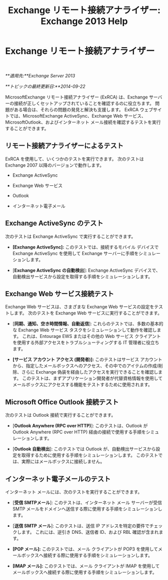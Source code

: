 ﻿---
title: 'Exchange リモート接続アナライザー: Exchange 2013 Help'
TOCTitle: Exchange リモート接続アナライザー
ms:assetid: dd26698e-d00c-47f5-a7aa-c3894fe86c75
ms:mtpsurl: https://technet.microsoft.com/ja-jp/library/Ff701693(v=EXCHG.150)
ms:contentKeyID: 49896513
ms.date: 04/24/2018
mtps_version: v=EXCHG.150
ms.translationtype: HT
---

# Exchange リモート接続アナライザー

 

_**適用先:**Exchange Server 2013_

_**トピックの最終更新日:**2014-09-22_

MicrosoftExchange リモート接続アナライザー (ExRCA) は、Exchange サーバーの接続が正しくセットアップされていることを確認するのに役立ちます。 問題がある場合は、それらの問題の発見と解決も支援します。 ExRCA ウェブサイトでは、MicrosoftExchange ActiveSync、Exchange Web サービス、MicrosoftOutlook、およびインターネット メール接続を確認するテストを実行することができます。

## リモート接続アナライザーによるテスト

ExRCA を使用して、いくつかのテストを実行できます。 次のテストは Exchange 2007 以降のバージョンで動作します。

  - Exchange ActiveSync

  - Exchange Web サービス

  - Outlook

  - インターネット電子メール

## Exchange ActiveSync のテスト

次のテストは Exchange ActiveSync で実行することができます。

  - **\[Exchange ActiveSync\]:** このテストでは、接続するモバイル デバイスで Exchange ActiveSync を使用して Exchange サーバーに手順をシミュレーションします。

  - \[**Exchange ActiveSync の自動検出**\]: Exchange ActiveSync デバイスで、自動検出サービスから設定を取得する手順をシミュレーションします。

## Exchange Web サービス接続テスト

Exchange Web サービスは、さまざまな Exchange Web サービスの設定をテストします。 次のテストを Exchange Web サービスに実行することができます。

  - \[**同期、通知、空き時間情報、自動返信**\]: これらのテストでは、多数の基本的な Exchange Web サービス タスクをシミュレーションして動作を確認します。 これは、Entourage EWS またはその他の Web サービス クライアントを使用する外部アクセスをトラブルシューティングする IT 管理者に役立ちます。

  - **\[サービス アカウント アクセス (開発者)\]:** このテストはサービス アカウントから、指定したメールボックスへのアクセス、その中でのアイテムの作成/削除、さらに Exchange 偽装を経由したアクセスを実行できることを確認します。 このテストは、まずアプリケーション開発者が代替資格情報を使用してメールボックスにアクセスする機能をテストするために使用されます。

## Microsoft Office Outlook 接続テスト

次のテストは Outlook 接続で実行することができます。

  - \[**Outlook Anywhere (RPC over HTTP)**\]: このテストは、Outlook が Outlook Anywhere (RPC over HTTP) 経由の接続で使用する手順をシミュレーションします。

  - \[**Outlook 自動検出**\]: このテストでは Outlook が、自動検出サービスから設定を取得するために使用する手順をシミュレーションします。 このテストでは、実際にはメールボックスに接続しません。

## インターネット電子メールのテスト

インターネット メールには、次のテストを実行することができます。

  - \[**受信 SMTPメール**\]: このテストは、インターネット メール サーバーが受信 SMTP メールをドメインへ送信する際に使用する手順をシミュレーションします。

  - \[**送信 SMTP メール**\]: このテストは、送信 IP アドレスを特定の要件でチェックします。 これには、逆引き DNS、送信者 ID、および RBL 確認が含まれます。

  - **\[POP メール\]:** このテストでは、メール クライアントが POP3 を使用してメールボックスへ接続する際に使用する手順をシミュレーションします。

  - **\[IMAP メール\]:** このテストでは、メール クライアントが IMAP を使用してメールボックスへ接続する際に使用する手順をシミュレーションします。

